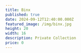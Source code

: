 ```yaml
---
title: Binx
published: true
date: 2024-09-12T12:40:00.000Z
featured_image: /img/binx.jpg
height: 20
width: 16
description: Private Collection
price: 0
---
```

